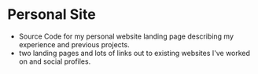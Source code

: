 # Personal Site

- Source Code for my personal website landing page describing my experience and previous projects.
- two landing pages and lots of links out to existing websites I've worked on and social profiles.